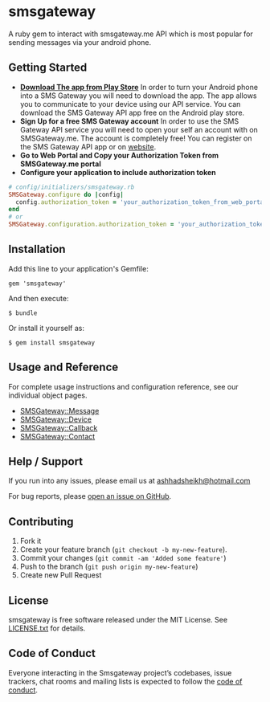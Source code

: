 # smsgateway
A ruby gem to interact with smsgateway.me API which is most popular for sending messages via your android phone. 
## Getting Started
* **[Download The app from Play Store](https://play.google.com/store/apps/details?id=networked.solutions.sms.gateway.api&pcampaignid=MKT-Other-global-all-co-prtnr-py-PartBadge-Mar2515-1)**
In order to turn your Android phone into a SMS Gateway you will need to download the app. The app allows you to communicate to your device using our API service. You can download the SMS Gateway API app free on the Android play store.
* **Sign Up for a free SMS Gateway account**
In order to use the SMS Gateway API service you will need to open your self an account with on SMSGateway.me. The account is completely free! You can register on the SMS Gateway API app or on [website](https://smsgateway.me/sms-api-documentation/getting-started).
* **Go to Web Portal and Copy your Authorization Token from SMSGateway.me portal**
* **Configure your application to include authorization token**
```ruby
# config/initializers/smsgateway.rb
SMSGateway.configure do |config|
  config.authorization_token = 'your_authorization_token_from_web_portal'
end
# or
SMSGateway.configuration.authorization_token = 'your_authorization_token_from_web_portal'
```

## Installation

Add this line to your application's Gemfile:

    gem 'smsgateway'

And then execute:

    $ bundle

Or install it yourself as:

    $ gem install smsgateway

## Usage and Reference
For complete usage instructions and configuration reference, see our individual object pages.
* [SMSGateway::Message](docs/MESSAGE.md)
* [SMSGateway::Device](docs/DEVICE.md)
* [SMSGateway::Callback](docs/CALLBACK.md)
* [SMSGateway::Contact](docs/CONTACT.md)
  
## Help / Support
If you run into any issues, please email us at [ashhadsheikh@hotmail.com](mailto:ashhadsheikh@hotmail.com)

For bug reports, please [open an issue on GitHub](https://github.com/ashhadsheikh/smsgateway/issues/new).

## Contributing
1. Fork it
2. Create your feature branch (```git checkout -b my-new-feature```).
3. Commit your changes (```git commit -am 'Added some feature'```)
4. Push to the branch (```git push origin my-new-feature```)
5. Create new Pull Request

## License

smsgateway is free software released under the MIT License. See [LICENSE.txt](LICENSE.txt) for details.

## Code of Conduct

Everyone interacting in the Smsgateway project’s codebases, issue trackers, chat rooms and mailing lists is expected to follow the [code of conduct](https://github.com/ashhadsheikh/smsgateway/blob/master/CODE_OF_CONDUCT.md).